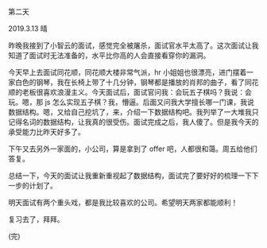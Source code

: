 第二天

2019.3.13 晴

昨晚我接到了小智云的面试，感觉完全被屠杀，面试官水平太高了。这次面试让我知道了面试时无法准备的，水平比你高的人会直接看穿你的漏洞。

今天早上去面试同花顺，同花顺大楼非常气派，hr 小姐姐也很漂亮，进门摆着一家白色的钢琴，我在长椅上带了十几分钟，钢琴都是播放的肖邦的曲子，看了同花顺的老板很喜欢浪漫主义。今天面试后，面试官问我：会玩五子棋吗？我说：会玩。嗯，那 js 怎么实现五子棋？我，懵逼。后面又问我大学擅长哪一门课，我说数据结构。嗯，又给自己挖坑了，来，介绍一下数据结构吧。我列举了一大堆我只记得名词的数据结构，让我真的很受伤。面试完成之后，我人傻了。但是我今天的承受能力比昨天好多了。

下午又去另外一家面的，小公司，算是拿到了 offer 吧，人都很和蔼。周五给他们答复。

总结一下，今天的面试让我重新重视起了数据结构，面试完了要好好的梳理一下下一步的计划了。

明天面试有两个重头戏，都是我比较喜欢的公司。希望明天两家都能顺利！

复习去了，拜拜。

(完)
